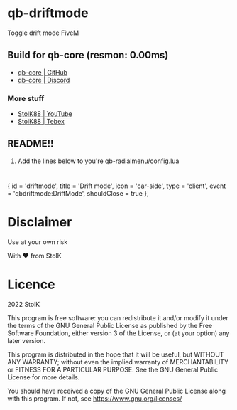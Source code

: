 # qb-driftmode
Toggle drift mode FiveM

## Build for qb-core (resmon: 0.00ms)
- <a href="https://github.com/qbcore-framework">qb-core | GitHub</a>
- <a href="https://discord.gg/qbcore">qb-core | Discord</a>

### More stuff
- <a href="https://www.youtube.com/user/mtacstolk/videos">StolK88 | YouTube</a>
- <a href="https://stolk.tebex.io/category/qb-scripts-by-stolk">StolK88 | Tebex</a>

## README!!
1. Add the lines below to you're qb-radialmenu/config.lua

#
{
  id = 'driftmode',
  title = 'Drift mode',
  icon = 'car-side',
  type = 'client',
  event = 'qbdriftmode:DriftMode',
  shouldClose = true
},


# Disclaimer
Use at your own risk

With ❤ from StolK


# Licence
2022 StolK

This program is free software: you can redistribute it and/or modify
it under the terms of the GNU General Public License as published by
the Free Software Foundation, either version 3 of the License, or
(at your option) any later version.

This program is distributed in the hope that it will be useful,
but WITHOUT ANY WARRANTY; without even the implied warranty of
MERCHANTABILITY or FITNESS FOR A PARTICULAR PURPOSE.  See the
GNU General Public License for more details.

You should have received a copy of the GNU General Public License
along with this program.  If not, see <https://www.gnu.org/licenses/>
